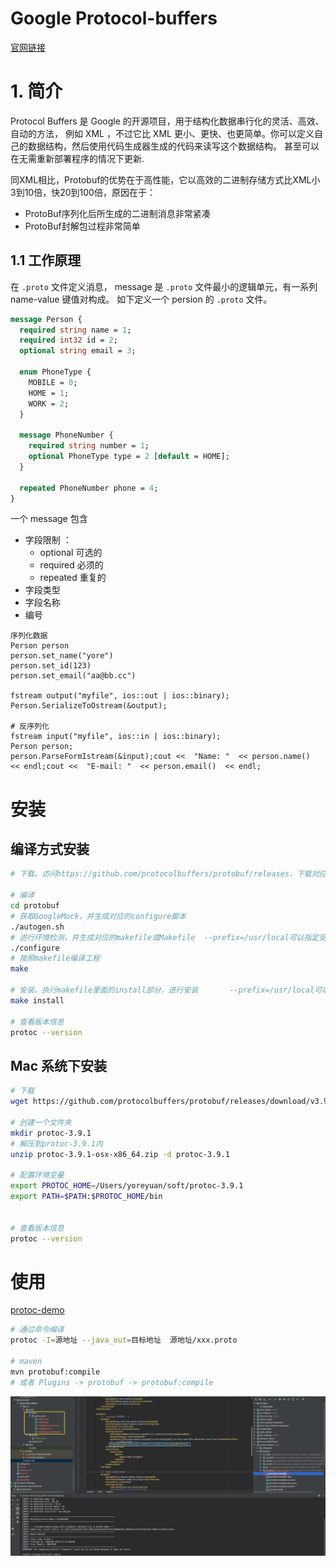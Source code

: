 Google Protocol-buffers
===
[官网链接](https://developers.google.cn/protocol-buffers/)

# 1. 简介
Protocol Buffers 是 Google 的开源项目，用于结构化数据串行化的灵活、高效、自动的方法，
例如 XML ，不过它比 XML 更小、更快、也更简单。你可以定义自己的数据结构，然后使用代码生成器生成的代码来读写这个数据结构。
甚至可以在无需重新部署程序的情况下更新.

同XML相比，Protobuf的优势在于高性能，它以高效的二进制存储方式比XML小3到10倍，快20到100倍，原因在于：
* ProtoBuf序列化后所生成的二进制消息非常紧凑
* ProtoBuf封解包过程非常简单

## 1.1 工作原理
在 `.proto` 文件定义消息， message 是 `.proto` 文件最小的逻辑单元，有一系列 name-value 键值对构成。
如下定义一个 persion 的 `.proto` 文件。
```proto
message Person {
  required string name = 1;
  required int32 id = 2;
  optional string email = 3;

  enum PhoneType {
    MOBILE = 0;
    HOME = 1;
    WORK = 2;
  }

  message PhoneNumber {
    required string number = 1;
    optional PhoneType type = 2 [default = HOME];
  }

  repeated PhoneNumber phone = 4;
}
```

一个 message 包含 
* 字段限制 ： 
    - optional 可选的
    - required 必须的
    - repeated 重复的
* 字段类型
* 字段名称
* 编号

```
序列化数据
Person person
person.set_name("yore")
person.set_id(123)
person.set_email("aa@bb.cc")

fstream output("myfile", ios::out | ios::binary);
Person.SerializeToOstream(&output);

# 反序列化
fstream input("myfile", ios::in | ios::binary);
Person person;
person.ParseFormIstream(&input);cout <<  "Name: "  << person.name()  << endl;cout <<  "E-mail: "  << person.email()  << endl;
```

# 安装

## 编译方式安装
```bash
# 下载。访问https://github.com/protocolbuffers/protobuf/releases，下载对应版本

# 编译
cd protobuf
# 获取GoogleMock，并生成对应的configure脚本
./autogen.sh
# 进行环境检测，并生成对应的makefile或Makefile  --prefix=/usr/local可以指定安装路径
./configure
# 按照makefile编译工程
make

# 安装。执行makefile里面的install部分，进行安装       --prefix=/usr/local可以指定安装路径
make install

# 查看版本信息
protoc --version

```

## Mac 系统下安装
```bash
# 下载
wget https://github.com/protocolbuffers/protobuf/releases/download/v3.9.1/protoc-3.9.1-osx-x86_64.zip

# 创建一个文件夹
mkdir protoc-3.9.1
# 解压到protoc-3.9.1内
unzip protoc-3.9.1-osx-x86_64.zip -d protoc-3.9.1

# 配置环境变量
export PROTOC_HOME=/Users/yoreyuan/soft/protoc-3.9.1
export PATH=$PATH:$PROTOC_HOME/bin


# 查看版本信息
protoc --version

```

# 使用

[protoc-demo](../protobuf/protoc-demo/src/main/proto/hello.proto)


```bash
# 通过命令编译
protoc -I=源地址 --java_out=目标地址  源地址/xxx.proto

# maven
mvn protobuf:compile
# 或者 Plugins -> protobuf -> protobuf:compile

```

![protobuf-comple.jpg](../doc/image/protobuf-comple.png)






